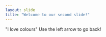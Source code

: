 ```yaml
---
layout: slide
title: "Welcome to our second slide!"
---
```

"I love colours"
Use the left arrow to go back!
